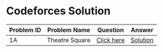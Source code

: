

# Codeforces Solution 




|  Problem ID | Problem Name   | Question  | Answer   |
|-------------|----------------|-----------|----------|
|  1A         | Theatre Square |[Click here](https://codeforces.com/problemset/problem/1/A)|      [Solution](https://github.com/FahimFBA/Codeforces-Solution/blob/main/1A%20Theatre%20Square/A.Theatre_Square.py)    |




























